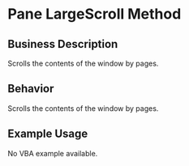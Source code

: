 # Pane LargeScroll Method

## Business Description
Scrolls the contents of the window by pages.

## Behavior
Scrolls the contents of the window by pages.

## Example Usage
No VBA example available.